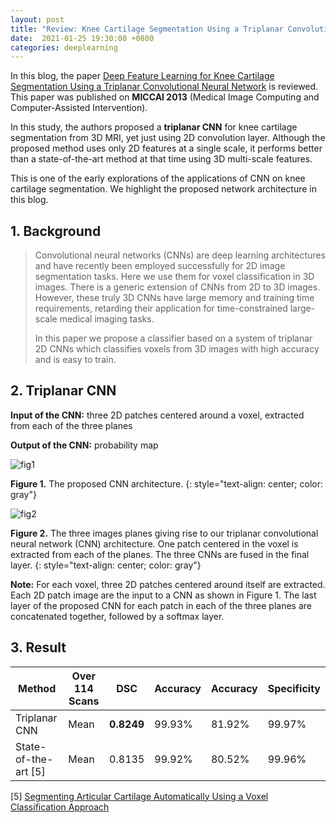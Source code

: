 ```yaml
---
layout: post
title: "Review: Knee Cartilage Segmentation Using a Triplanar Convolutional Neural Network"
date:  2021-01-25 19:30:00 +0800
categories: deeplearning
---
```


In this blog, the paper [Deep Feature Learning for Knee Cartilage Segmentation Using a Triplanar Convolutional Neural Network](https://link.springer.com/chapter/10.1007/978-3-642-40763-5_31) is reviewed. This paper was published on **MICCAI 2013** (Medical Image Computing and Computer-Assisted Intervention).

In this study, the authors proposed a **triplanar CNN** for knee cartilage segmentation from 3D MRI, yet just using 2D convolution layer. Although the proposed method uses only 2D features at a single scale, it performs better than a state-of-the-art method at that time using 3D multi-scale features.

This is one of the early explorations of the applications of CNN on knee cartilage segmentation. We highlight the proposed network architecture in this blog.

## 1. Background

> Convolutional neural networks (CNNs) are deep learning architectures and have recently been employed successfully for 2D image segmentation tasks. Here we use them for voxel classification in 3D images. There is a generic extension of CNNs from 2D to 3D images. However, these truly 3D CNNs have large memory and training time requirements, retarding their application for time-constrained large-scale medical imaging tasks.
>
> In this paper we propose a classifier based on a system of triplanar 2D CNNs which classifies voxels from 3D images with high accuracy and is easy to train.

## 2. Triplanar CNN

**Input of the CNN:** three 2D patches centered around a voxel, extracted from each of the three planes

**Output of the CNN:** probability map

![fig1]({{site.baseurl}}/assets/210125_TriplanarCNN//img/fig1.png)

**Figure 1.** The proposed CNN architecture.
{: style="text-align: center; color: gray"}

![fig2]({{site.baseurl}}/assets/210125_TriplanarCNN//img/fig2.png)

**Figure 2.** The three images planes giving rise to our triplanar convolutional neural network (CNN) architecture. One patch centered in the voxel is extracted from each of the planes. The three CNNs are fused in the final layer.
{: style="text-align: center; color: gray"}

**Note:** For each voxel, three 2D patches centered around itself are extracted. Each 2D patch image are the input to a CNN as shown in Figure 1. The last layer of the proposed CNN for each patch in each of the three planes are concatenated together, followed by a softmax layer.

## 3. Result

| Method               | Over 114 Scans | DSC        | Accuracy | Accuracy | Specificity |
| -------------------- | -------------- | ---------- | -------- | -------- | ----------- |
| Triplanar CNN        | Mean           | **0.8249** | 99.93%   | 81.92%   | 99.97%      |
| State-of-the-art [5] | Mean           | 0.8135     | 99.92%   | 80.52%   | 99.96%      |

[5] [Segmenting Articular Cartilage Automatically Using a Voxel Classification Approach](https://ieeexplore.ieee.org/document/4039531)








